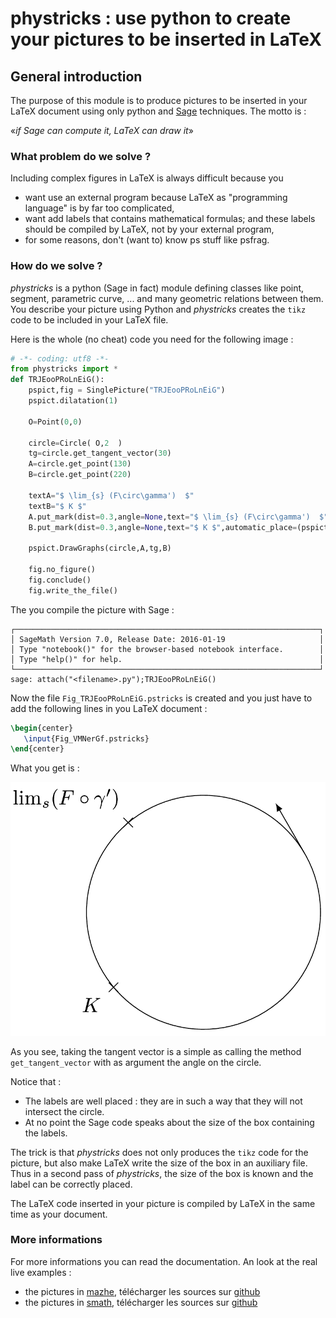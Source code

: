 # phystricks : use python to create your pictures to be inserted in LaTeX

## General introduction

The purpose of this module is to produce pictures to be inserted in your LaTeX document using only python and [Sage](http://sagemath.org) techniques. The motto is :

«*if Sage can compute it, LaTeX can draw it*» 


### What problem do we solve ?

Including complex figures in LaTeX is always difficult because you 

* want use an external program because LaTeX as "programming language" is by far too complicated,
* want add labels that contains mathematical formulas; and these labels should be compiled by LaTeX, not by your external program,
* for some reasons, don't (want to) know ps stuff like psfrag.

### How do we solve ?

*phystricks* is a python (Sage in fact) module defining classes like point, segment, parametric curve, ... and many geometric relations between them. You describe your picture using Python and *phystricks* creates the `tikz` code to be included in your LaTeX file.

Here is the whole (no cheat) code you need for the following image :

```python
# -*- coding: utf8 -*-
from phystricks import *
def TRJEooPRoLnEiG():
    pspict,fig = SinglePicture("TRJEooPRoLnEiG")
    pspict.dilatation(1)

    O=Point(0,0)

    circle=Circle( O,2  )
    tg=circle.get_tangent_vector(30)
    A=circle.get_point(130)
    B=circle.get_point(220)

    textA="$ \lim_{s} (F\circ\gamma')  $"
    textB="$ K $"
    A.put_mark(dist=0.3,angle=None,text="$ \lim_{s} (F\circ\gamma')  $",automatic_place=(pspict,""))
    B.put_mark(dist=0.3,angle=None,text="$ K $",automatic_place=(pspict,""))

    pspict.DrawGraphs(circle,A,tg,B)

    fig.no_figure()
    fig.conclude()
    fig.write_the_file()
```

The you compile the picture with Sage :

```
┌────────────────────────────────────────────────────────────────────┐
│ SageMath Version 7.0, Release Date: 2016-01-19                     │
│ Type "notebook()" for the browser-based notebook interface.        │
│ Type "help()" for help.                                            │
└────────────────────────────────────────────────────────────────────┘
sage: attach("<filename>.py");TRJEooPRoLnEiG()

```

Now the file `Fig_TRJEooPRoLnEiG.pstricks` is created and you just have to add the following lines in you LaTeX document :

```latex
\begin{center}
   \input{Fig_VMNerGf.pstricks}
\end{center}
```
What you get is :

![Alt text](pictures/example1.png)

As you see, taking the tangent vector is a simple as calling the method `get_tangent_vector` with as argument the angle on the circle.

Notice that :
* The labels are well placed : they are in such a way that they will not intersect the circle.
* At no point the Sage code speaks about the size of the box containing the labels.

The trick is that *phystricks* does not only produces the `tikz` code for the picture, but also make LaTeX write the size of the box in an auxiliary file. Thus in a second pass of *phystricks*, the size of the box is known and the label can be correctly placed.


The LaTeX code inserted in your picture is compiled by LaTeX in the same time as your document.

### More informations


For more informations you can read the documentation. An look at the real live examples :
* the pictures in [mazhe](http://student.ulb.ac.be/%7Elclaesse/mazhe.pdf), télécharger les sources sur [github](https://github.com/LaurentClaessens/mazhe)
* the pictures in [smath](http://student.ulb.ac.be/%7Elclaesse/smath.pdf), télécharger les sources sur [github](https://github.com/LaurentClaessens/smath)

